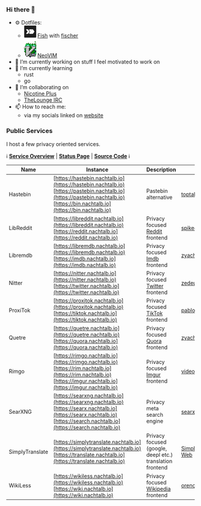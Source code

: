 ### Hi there 👋

- ⚙️ Dotfiles:
  - ![fish](https://github.com/Nachtalb/Nachtalb/blob/13716d86bce20ff0ad53cf22e312242b05201cdc/fish.png) [Fish](https://github.com/Nachtalb/dotfiles) with [fischer](https://github.com/jorgebucaran/fisher)
  - ![vim](https://github.com/Nachtalb/Nachtalb/blob/8a576a4d70f1f180cbe8c1b253bd7bdc32b2187a/vim_on_fire.gif) [NeoVIM](https://github.com/Nachtalb/vimconfig)
- 🔭 I’m currently working on stuff I feel motivated to work on
- 🌱 I’m currently learning
  - rust
  - go 
- 👯 I’m collaborating on
  - [Nicotine Plus](https://github.com/nicotine-plus/nicotine-plus)
  - [TheLounge IRC](https://github.com/thelounge/thelounge)
- 📫 How to reach me: 
  - via my socials linked on [website][website]
  
### Public Services 

I host a few privacy oriented services. 

ℹ **[Service Overview][services]** |
**[Status Page][services_status]** | 
**[Source Code][services_repo]** ℹ

<!-- markdownlint-disable MD033-->
<!-- markdownlint-disable MD013-->

| Name            | Instance                                                                                                                                                                               | Description                                               | SourceCoide                                                                         |
| --------------- | -------------------------------------------------------------------------------------------------------------------------------------------------------------------------------------- | --------------------------------------------------------- | ----------------------------------------------------------------------------------- |
| Hastebin        | [https://hastebin.nachtalb.io](https://hastebin.nachtalb.io) <br> [https://pastebin.nachtalb.io](https://pastebin.nachtalb.io) <br> [https://bin.nachtalb.io](https://bin.nachtalb.io) | Pastebin alternative                                      | [toptal/haste-server](https://github.com/toptal/haste-server)                       |
| LibReddit       | [https://libreddit.nachtalb.io](https://libreddit.nachtalb.io) <br> [https://reddit.nachtalb.io](https://reddit.nachtalb.io)                                                           | Privacy focused [Reddit][reddit] frontend                 | [spikecodes/libreddit](https://github.com/spikecodes/libreddit)                     |
| Libremdb        | [https://libremdb.nachtalb.io](https://libremdb.nachtalb.io) <br> [https://imdb.nachtalb.io](https://imdb.nachtalb.io)                                                                 | Privacy focused [Imdb][imdb] frontend                     | [zyachel/libremdb](https://github.com/zyachel/libremdb)                             |
| Nitter          | [https://nitter.nachtalb.io](https://nitter.nachtalb.io) <br> [https://twitter.nachtalb.io](https://twitter.nachtalb.io)                                                               | Privacy focused [Twitter][twitter] frontend               | [zedeus/nitter](https://github.com/zedeus/nitter)                                   |
| ProxiTok        | [https://proxitok.nachtalb.io](https://proxitok.nachtalb.io) <br> [https://tiktok.nachtalb.io](https://tiktok.nachtalb.io)                                                             | Privacy focused [TikTok][tiktok] frontend                 | [pablouser1/ProxiTok](https://github.com/pablouser1/ProxiTok)                       |
| Quetre          | [https://quetre.nachtalb.io](https://quetre.nachtalb.io) <br> [https://quora.nachtalb.io](https://quora.nachtalb.io)                                                                   | Privacy focused [Quora][quora] frontend                   | [zyachel/quetre](https://github.com/zyachel/quetre)                                 |
| Rimgo           | [https://rimgo.nachtalb.io](https://rimgo.nachtalb.io) <br> [https://rim.nachtalb.io](https://rim.nachtalb.io) <br> [https://imgur.nachtalb.io](https://imgur.nachtalb.io)             | Privacy focused [Imgur][imgur] frontend                   | [video-prize-ranch/rimgo](https://codeberg.org/video-prize-ranch/rimgo)             |
| SearXNG         | [https://searxng.nachtalb.io](https://searxng.nachtalb.io) <br> [https://searx.nachtalb.io](https://searx.nachtalb.io) <br> [https://search.nachtalb.io](https://search.nachtalb.io)   | Privacy meta search engine                                | [searxng/searxng](https://github.com/searxng/searxng)                               |
| SimplyTranslate | [https://simplytranslate.nachtalb.io](https://simplytranslate.nachtalb.io) <br> [https://translate.nachtalb.io](https://translate.nachtalb.io)                                         | Privacy focused (google, deepl etc.) translation frontend | [SimpleWeb/SimplyTranslate-Web](https://codeberg.org/SimpleWeb/SimplyTranslate-Web) |
| WikiLess        | [https://wikiless.nachtalb.io](https://wikiless.nachtalb.io) <br> [https://wiki.nachtalb.io](https://wiki.nachtalb.io)                                                                 | Privacy focused [Wikipedia][wikipedia] frontend           | [orenom/wikiless](https://codeberg.org/orenom/wikiless)                             |

<!-- markdownlint-enable MD033-->
<!-- markdownlint-enable MD013-->

[reddit]: https://www.reddit.com/
[imdb]: https://www.imdb.com/
[twitter]: https://twitter.com/
[tiktok]: https://www.tiktok.com/
[quora]: https://www.quora.com/
[imgur]: https://imgur.com/
[wikipedia]: https://www.wikipedia.org/
[website]: https://nachtalb.io
[services]: https://s.nachtalb.io
[services_status]: https://status.nachtalb.io/status/services
[services_repo]: https://github.com/Nachtalb/public-services
